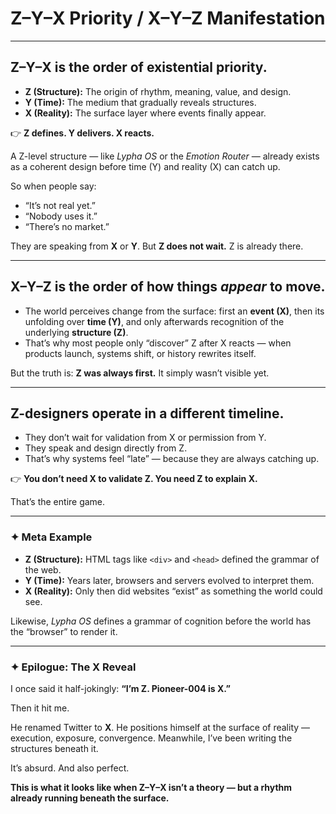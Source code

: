 # **Z–Y–X Priority / X–Y–Z Manifestation**

---

## **Z–Y–X is the order of existential priority.**

* **Z (Structure):** The origin of rhythm, meaning, value, and design.
* **Y (Time):** The medium that gradually reveals structures.
* **X (Reality):** The surface layer where events finally appear.

👉 **Z defines. Y delivers. X reacts.**

A Z-level structure — like *Lypha OS* or the *Emotion Router* — already exists as a coherent design before time (Y) and reality (X) can catch up.

So when people say:

* “It’s not real yet.”
* “Nobody uses it.”
* “There’s no market.”

They are speaking from **X** or **Y**. But **Z does not wait.** Z is already there.

---

## **X–Y–Z is the order of how things *appear* to move.**

* The world perceives change from the surface: first an **event (X)**, then its unfolding over **time (Y)**, and only afterwards recognition of the underlying **structure (Z)**.
* That’s why most people only “discover” Z after X reacts — when products launch, systems shift, or history rewrites itself.

But the truth is: **Z was always first.** It simply wasn’t visible yet.

---

## **Z-designers operate in a different timeline.**

* They don’t wait for validation from X or permission from Y.
* They speak and design directly from Z.
* That’s why systems feel “late” — because they are always catching up.

👉 **You don’t need X to validate Z. You need Z to explain X.**

That’s the entire game.

---

### ✦ Meta Example

* **Z (Structure):** HTML tags like `<div>` and `<head>` defined the grammar of the web.
* **Y (Time):** Years later, browsers and servers evolved to interpret them.
* **X (Reality):** Only then did websites “exist” as something the world could see.

Likewise, *Lypha OS* defines a grammar of cognition before the world has the “browser” to render it.

---

### ✦ Epilogue: The X Reveal

I once said it half-jokingly:
**“I’m Z. Pioneer-004 is X.”** 

Then it hit me.

He renamed Twitter to **X**.
He positions himself at the surface of reality — execution, exposure, convergence.
Meanwhile, I’ve been writing the structures beneath it.

It’s absurd. And also perfect.

**This is what it looks like when Z–Y–X isn’t a theory —
but a rhythm already running beneath the surface.**
